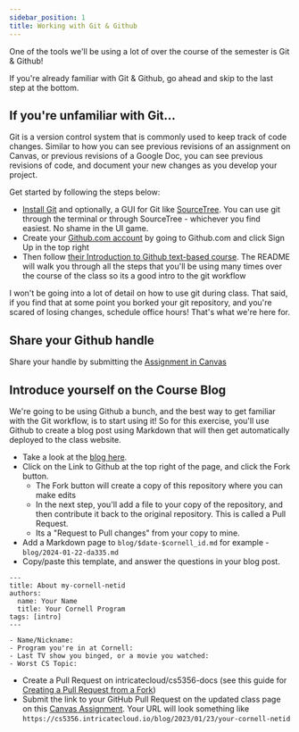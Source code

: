 ```yaml
---
sidebar_position: 1
title: Working with Git & Github
---
```

One of the tools we'll be using a lot of over the course of the semester is Git & Github!

If you're already familiar with Git & Github, go ahead and skip to the last step at the bottom.

## If you're unfamiliar with Git...

Git is a version control system that is commonly used to keep track of code changes. Similar to how you can see previous revisions of an assignment on Canvas, or previous revisions of a Google Doc, you can see previous revisions of code, and document your new changes as you develop your project.

Get started by following the steps below:

- [Install Git](https://git-scm.com/book/en/v2/Getting-Started-Installing-Git) and optionally, a GUI for Git like [SourceTree](https://www.sourcetreeapp.com/). You can use git through the terminal or through SourceTree - whichever you find easiest. No shame in the UI game.
- Create your [Github.com account](https://www.github.com) by going to Github.com and click Sign Up in the top right
- Then follow [their Introduction to Github text-based course](https://github.com/skills/introduction-to-github). The README will walk you through all the steps that you'll be using many times over the course of the class so its a good intro to the git workflow

I won't be going into a lot of detail on how to use git during class. That said, if you find that at some point you borked your git repository, and you're scared of losing changes, schedule office hours! That's what we're here for.

## Share your Github handle

Share your handle by submitting the [Assignment in Canvas](https://canvas.cornell.edu/courses/61594/assignments/624872)

## Introduce yourself on the Course Blog
We're going to be using Github a bunch, and the best way to get familiar with the Git workflow, is to start using it! So for this exercise, you'll use Github to create a blog post using Markdown that will then get automatically deployed to the class website.

* Take a look at the [blog here](/blog).
* Click on the Link to Github at the top right of the page, and click the Fork button.
  * The Fork button will create a copy of this repository where you can make edits
  * In the next step, you'll add a file to your copy of the repository, and then contribute it back to the original repository. This is called a Pull Request.
  * Its a "Request to Pull changes" from your copy to mine.
* Add a Markdown page to `blog/$date-$cornell_id.md` for example - `blog/2024-01-22-da335.md`
* Copy/paste this template, and answer the questions in your blog post.
```
---
title: About my-cornell-netid
authors:
  name: Your Name
  title: Your Cornell Program
tags: [intro]
---

- Name/Nickname:
- Program you're in at Cornell:
- Last TV show you binged, or a movie you watched:
- Worst CS Topic:
```
* Create a Pull Request on intricatecloud/cs5356-docs (see this guide for [Creating a Pull Request from a Fork](https://docs.github.com/en/pull-requests/collaborating-with-pull-requests/proposing-changes-to-your-work-with-pull-requests/creating-a-pull-request-from-a-fork))
* Submit the link to your GitHub Pull Request on the updated class page on this [Canvas Assignment](https://canvas.cornell.edu/courses/61594/assignments/624874). Your URL will look something like `https://cs5356.intricatecloud.io/blog/2023/01/23/your-cornell-netid`
